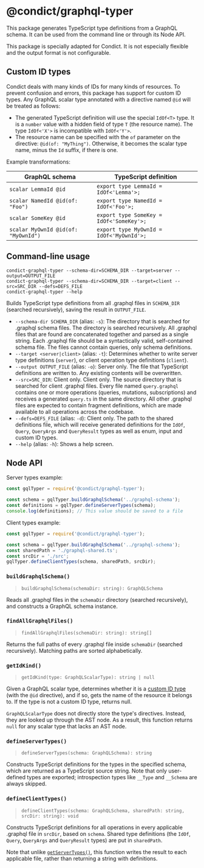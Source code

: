# @condict/graphql-typer

This package generates TypeScript type definitions from a GraphQL schema. It can be used from the command line or through its Node API.

This package is specially adapted for Condict. It is not especially flexible and the output format is not configurable.

## Custom ID types

Condict deals with many kinds of IDs for many kinds of resources. To prevent confusion and errors, this package has support for custom ID types. Any GraphQL scalar type annotated with a directive named `@id` will be treated as follows:

* The generated TypeScript definition will use the special `IdOf<T>` type. It is a `number` value with a hidden field of type `T` (the resource name). The type `IdOf<'X'>` is incompatible with `IdOf<'Y'>`.
* The resource name can be specified with the `of` parameter on the directive: `@id(of: "MyThing")`. Otherwise, it becomes the scalar type name, minus the `Id` suffix, if there is one.

Example transformations:

| GraphQL schema | TypeScript definition |
| --- | --- |
| `scalar LemmaId @id` | `export type LemmaId = IdOf<'Lemma'>;` |
| `scalar NamedId @id(of: "Foo")` | `export type NamedId = IdOf<'Foo'>;` |
| `scalar SomeKey @id` | `export type SomeKey = IdOf<'SomeKey'>;` |
| `scalar MyOwnId @id(of: "MyOwnId")` | `export type MyOwnId = IdOf<'MyOwnId'>;` |

## Command-line usage

```shell
condict-graphql-typer --schema-dir=SCHEMA_DIR --target=server --output=OUTPUT_FILE
condict-graphql-typer --schema-dir=SCHEMA_DIR --target=client --src=SRC_DIR --defs=DEFS_FILE
condict-graphql-typer --help
```

Builds TypeScript type definitions from all .graphql files in `SCHEMA_DIR` (searched recursively), saving the result in `OUTPUT_FILE`.

* `--schema-dir SCHEMA_DIR` (alias: `-s`): The directory that is searched for .graphql schema files. The directory is searched recursively. All .graphql files that are found are concatenated together and parsed as a single string. Each .graphql file should be a syntactically valid, self-contained schema file. The files cannot contain queries, only schema definitions.
* `--target <server|client>` (alias: `-t`): Determines whether to write server type definitions (`server`), or client operation type definitions (`client`).
* `--output OUTPUT_FILE` (alias: `-o`): Server only. The file that TypeScript definitions are written to. Any existing contents will be overwritten.
* `--src=SRC_DIR`: Client only. Client only. The source directory that is searched for client .graphql files. Every file named `query.graphql` contains one or more operations (queries, mutations, subscriptions) and receives a generated `query.ts` in the same directory. All other .graphql files are expected to contain fragment definitions, which are made available to all operations across the codebase.
* `--defs=DEFS_FILE` (alias: `-d`): Client only. The path to the shared definitions file, which will receive generated definitions for the `IdOf`, `Query`, `QueryArgs` and `QueryResult` types as well as enum, input and custom ID types.
* `--help` (alias: `-h`): Shows a help screen.

## Node API

Server types example:

```js
const gqlTyper = require('@condict/graphql-typer');

const schema = gqlTyper.buildGraphqlSchema('../graphql-schema');
const definitions = gqlTyper.defineServerTypes(schema);
console.log(definitions); // This value should be saved to a file
```

Client types example:

```js
const gqlTyper = require('@condict/graphql-typer');

const schema = gqlTyper.buildGraphqlSchema('../graphql-schema');
const sharedPath = './graphql-shared.ts';
const srcDir = './src';
gqlTyper.defineClientTypes(schema, sharedPath, srcDir);
```

### `buildGraphqlSchema()`

> `buildGraphqlSchema(schemaDir: string): GraphQLSchema`

Reads all .graphql files in the `schemaDir` directory (searched recursively), and constructs a GraphQL schema instance.

### `findAllGraphqlFiles()`

> `findAllGraphqlFiles(schemaDir: string): string[]`

Returns the full paths of every .graphql file inside `schemaDir` (searched recursively). Matching paths are sorted alphabetically.

### `getIdKind()`

> `getIdKind(type: GraphQLScalarType): string | null`

Given a GraphQL scalar type, determines whether it is a [custom ID type](#custom-id-types) (with the `@id` directive), and if so, gets the name of the resource it belongs to. If the type is not a custom ID type, returns null.

`GraphQLScalarType` does not directly store the type's directives. Instead, they are looked up through the AST node. As a result, this function returns `null` for any scalar type that lacks an AST node.

### `defineServerTypes()`

> `defineServerTypes(schema: GraphQLSchema): string`

Constructs TypeScript definitions for the types in the specified schema, which are returned as a TypeScript source string. Note that only user-defined types are exported; introspection types like `__Type` and `__Schema` are always skipped.

### `defineClientTypes()`

> `defineClientTypes(schema: GraphQLSchema, sharedPath: string, srcDir: string): void`

Constructs TypeScript definitions for all operations in every applicable .graphql file in `srcDir`, based on `schema`. Shared type definitions (the `IdOf`, `Query`, `QueryArgs` and `QueryResult` types) are put in `sharedPath`.

Note that unlike [`getServerTypes()`](#getservertypes), this function writes the result to each applicable file, rather than returning a string with definitions.
